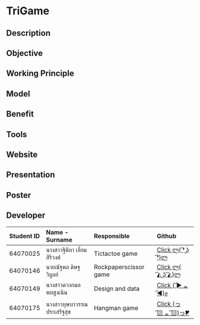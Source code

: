 # TriGame

## Description

## Objective 

## Working Principle

## Model

## Benefit

## Tools

## Website

## Presentation

## Poster

## Developer
| Student ID | Name - Surname |  Responsible | Github |
| :-------- | :-------- | :--------- |:--------- |
| 64070025 | นางสาวฐิติภา เอี่ยมสิริวงศ์ | Tictactoe game | [Click ლ( ͡❛ ͜ʖ ͡❛)ლ ](https://github.com/PR-800) |
| 64070146 | นายณัฐพล ดิษฐวิบูลย์ | Rockpaperscissor game | [Click ლ( ͡◭ ͜ʖ ͡◭)ლ ](https://github.com/Bug9Best) |
| 64070149 | นางสาวดวงกมล พบสูงเนิน | Design and data | [Click ( ͡► ᆽ ͡◄)✊ ](https://github.com/Dnuangkamon) |
| 64070175 | นางสาวบุษบาวรรณ ประเสริฐสุข | Hangman game | [Click (っ ͡▧ ᆽ ͡▧)っ🎔 ](https://github.com/BusabawanPrasertsuk) |
